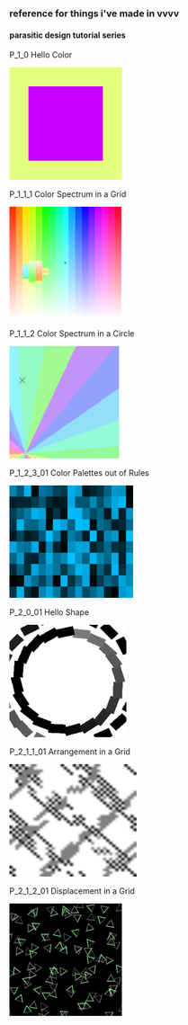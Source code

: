 ### reference for things i've made in vvvv

#### parasitic design tutorial series

P_1_0 Hello Color

<a href="https://github.com/pussinboot/learning-vvvvv/tree/master/parasitic_redesign/P_1_0%20Hello%20Color"><img src="./previews/parasitic_redesign/P_1_0_01.png" height="200px"></a>

P_1_1_1 Color Spectrum in a Grid

<a href="https://github.com/pussinboot/learning-vvvvv/tree/master/parasitic_redesign/P_1_1_1%20Color%20Spectrum%20in%20a%20Grid"><img src="./previews/parasitic_redesign/P_1_1_1_01.png" height="200px"></a>

P_1_1_2 Color Spectrum in a Circle

<a href="https://github.com/pussinboot/learning-vvvvv/tree/master/parasitic_redesign/P_1_1_2%20Color%20Spectrum%20in%20a%20Circle"><img src="./previews/parasitic_redesign/P_1_1_2_01.png" height="200px"></a>

P_1_2_3_01 Color Palettes out of Rules

<a href="https://github.com/pussinboot/learning-vvvvv/tree/master/parasitic_redesign/P_1_2_3_01%20Color%20Palettes%20out%20of%20Rules"><img src="./previews/parasitic_redesign/P_1_2_3_01.png" height="200px"></a>

P_2_0_01 Hello Shape

<a href="https://github.com/pussinboot/learning-vvvvv/tree/master/parasitic_redesign/P_2_0_01%20Hello%20Shape"><img src="./previews/parasitic_redesign/P_2_0_01.png" height="200px"></a>

P_2_1_1_01 Arrangement in a Grid

<a href="https://github.com/pussinboot/learning-vvvvv/tree/master/parasitic_redesign/P_2_1_1_01%20Arrangement%20in%20a%20Grid"><img src="./previews/parasitic_redesign/P_2_1_1_01.png" height="200px"></a>

P_2_1_2_01 Displacement in a Grid

<a href="https://github.com/pussinboot/learning-vvvvv/tree/master/parasitic_redesign/P_2_1_2_01%20Displacement%20in%20a%20Grid"><img src="./previews/parasitic_redesign/P_2_1_2_01.png" height="200px"></a>

